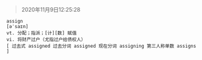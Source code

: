 > 2020年11月9日12:25:28
```
assign
[əˈsaɪn]
vt. 分配；指派；[计][数] 赋值
vi. 将财产过户（尤指过户给债权人）
[ 过去式 assigned 过去分词 assigned 现在分词 assigning 第三人称单数 assigns ]
```
